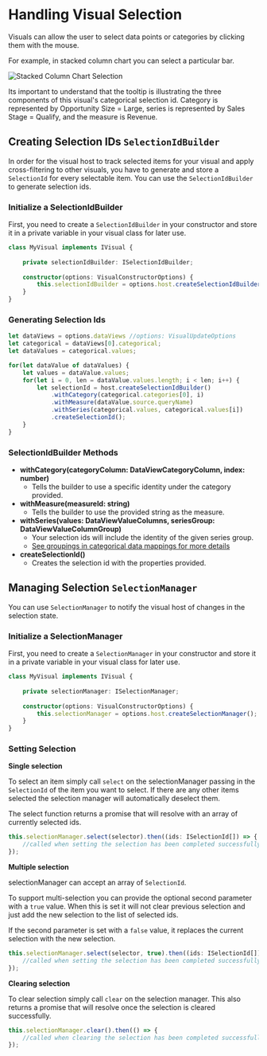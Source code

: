 # Handling Visual Selection

Visuals can allow the user to select data points or categories by clicking them with the mouse.

For example, in stacked column chart you can select a particular bar.

![Stacked Column Chart Selection](../images/StackedColumnSelectedBetter.png)

Its important to understand that the tooltip is illustrating the three components of this visual's categorical selection id. Category is represented by Opportunity Size = Large, series is represented by Sales Stage = Qualify, and the measure is Revenue. 

## Creating Selection IDs `SelectionIdBuilder`

In order for the visual host to track selected items for your visual and apply cross-filtering to other visuals, you have to generate and store a `SelectionId` for every selectable item. You can use the `SelectionIdBuilder` to generate selection ids.

### Initialize a SelectionIdBuilder

First, you need to create a `SelectionIdBuilder` in your constructor and store it in a private variable in your visual class for later use.

```typescript
class MyVisual implements IVisual {
    
    private selectionIdBuilder: ISelectionIdBuilder;
    
    constructor(options: VisualConstructorOptions) {
        this.selectionIdBuilder = options.host.createSelectionIdBuilder();
    }
}
```

### Generating Selection Ids

```typescript
let dataViews = options.dataViews //options: VisualUpdateOptions
let categorical = dataViews[0].categorical;
let dataValues = categorical.values;

for(let dataValue of dataValues) {
    let values = dataValue.values;
    for(let i = 0, len = dataValue.values.length; i < len; i++) {
        let selectionId = host.createSelectionIdBuilder()
            .withCategory(categorical.categories[0], i)
            .withMeasure(dataValue.source.queryName)
            .withSeries(categorical.values, categorical.values[i])
            .createSelectionId();
    }
}
```

### SelectionIdBuilder Methods
* **withCategory(categoryColumn: DataViewCategoryColumn, index: number)**
    * Tells the builder to use a specific identity under the category provided.
* **withMeasure(measureId: string)**
    * Tells the builder to use the provided string as the measure.
* **withSeries(values: DataViewValueColumns, seriesGroup: DataViewValueColumnGroup)**
    * Your selection ids will include the identity of the given series group. 
    * [See groupings in categorical data mappings for more details](../Capabilities/DataViewMappings.md)
* **createSelectionId()**
    * Creates the selection id with the properties provided.

## Managing Selection `SelectionManager`

You can use `SelectionManager` to notify the visual host of changes in the selection state. 

### Initialize a SelectionManager

First, you need to create a `SelectionManager` in your constructor and store it in a private variable in your visual class for later use.

```typescript
class MyVisual implements IVisual {
    
    private selectionManager: ISelectionManager;
    
    constructor(options: VisualConstructorOptions) {
        this.selectionManager = options.host.createSelectionManager();
    }
}
```

### Setting Selection

**Single selection**

To select an item simply call `select` on the selectionManager passing in the `SelectionId` of the item you want to select. If there are any other items selected the selection manager will automatically deselect them.

The select function returns a promise that will resolve with an array of currently selected ids.

```typescript
this.selectionManager.select(selector).then((ids: ISelectionId[]) => {
    //called when setting the selection has been completed successfully
});
```

**Multiple selection**

selectionManager can accept an array of `SelectionId`.

To support multi-selection you can provide the optional second parameter with a `true` value. When this is set it will not clear previous selection and just add the new selection to the list of selected ids.

If the second parameter is set with a `false` value, it replaces the current selection with the new selection.

```typescript
this.selectionManager.select(selector, true).then((ids: ISelectionId[]) => {
    //called when setting the selection has been completed successfully
});
```

**Clearing selection**

To clear selection simply call `clear` on the selection manager. This also returns a promise that will resolve once the selection is cleared successfully.

```typescript
this.selectionManager.clear().then(() => {
    //called when clearing the selection has been completed successfully
});
```
